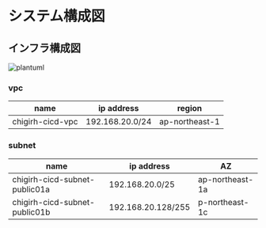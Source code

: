 # システム構成図
## インフラ構成図
![plantuml](http://www.plantuml.com/plantuml/proxy?fmt=svg&src=https://raw.githubusercontent.com/Future-Csg3/nkaca-training-docs/main/91_plantuml/infra_diagram.puml)


### vpc
| name             | ip address      | region         |
| ---------------- | --------------- | -------------- |
| chigirh-cicd-vpc | 192.168.20.0/24 | ap-northeast-1 |

### subnet
| name                          | ip address         | AZ              |
| ----------------------------- | ------------------ | --------------- |
| chigirh-cicd-subnet-public01a | 192.168.20.0/25    | ap-northeast-1a |
| chigirh-cicd-subnet-public01b | 192.168.20.128/255 | p-northeast-1c  |